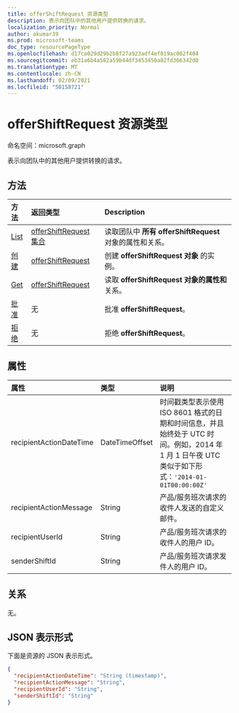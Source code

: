 ```yaml
---
title: offerShiftRequest 资源类型
description: 表示向团队中的其他用户提供转换的请求。
localization_priority: Normal
author: akumar39
ms.prod: microsoft-teams
doc_type: resourcePageType
ms.openlocfilehash: d17ca029d29b2b8f27a923adf4ef019ac002f404
ms.sourcegitcommit: eb31a6b4a582a59b44df3453450a82fd366342d0
ms.translationtype: MT
ms.contentlocale: zh-CN
ms.lasthandoff: 02/09/2021
ms.locfileid: "50158721"
---
```

# <a name="offershiftrequest-resource-type"></a>offerShiftRequest 资源类型

命名空间：microsoft.graph

表示向团队中的其他用户提供转换的请求。

## <a name="methods"></a>方法

| 方法       | 返回类型 | Description |
|:-------------|:------------|:------------|
| [List](../api/offershiftrequest-list.md) | [offerShiftRequest 集合](offershiftrequest.md) | 读取团队中 **所有 offerShiftRequest** 对象的属性和关系。 |
| [创建](../api/offershiftrequest-post.md) | [offerShiftRequest](offershiftrequest.md) | 创建 **offerShiftRequest 对象** 的实例。 |
| [Get](../api/offershiftrequest-get.md) | [offerShiftRequest](offershiftrequest.md) | 读取 **offerShiftRequest 对象的属性和** 关系。 |
|[批准](../api/offershiftrequest-approve.md)|无|批准 **offerShiftRequest**。 |
|[拒绝](../api/offershiftrequest-decline.md)|无|拒绝 **offerShiftRequest**。 |

## <a name="properties"></a>属性

| 属性     | 类型        | 说明 |
|:-------------|:------------|:------------|
|recipientActionDateTime|DateTimeOffset|时间戳类型表示使用 ISO 8601 格式的日期和时间信息，并且始终处于 UTC 时间。例如，2014 年 1 月 1 日午夜 UTC 类似于如下形式：`'2014-01-01T00:00:00Z'`|
|recipientActionMessage|String| 产品/服务班次请求的收件人发送的自定义邮件。 |
|recipientUserId|String| 产品/服务班次请求的收件人的用户 ID。|
|senderShiftId|String| 产品/服务班次请求发件人的用户 ID。|

## <a name="relationships"></a>关系

无。

## <a name="json-representation"></a>JSON 表示形式

下面是资源的 JSON 表示形式。

<!-- {
  "blockType": "resource",
  "optionalProperties": [

  ],
  "@odata.type": "microsoft.graph.offerShiftRequest"
}-->

```json
{
  "recipientActionDateTime": "String (timestamp)",
  "recipientActionMessage": "String",
  "recipientUserId": "String",
  "senderShiftId": "String"
}
```

<!-- uuid: 16cd6b66-4b1a-43a1-adaf-3a886856ed98
2019-02-04 14:57:30 UTC -->
<!-- {
  "type": "#page.annotation",
  "description": "offerShiftRequest resource",
  "keywords": "",
  "section": "documentation",
  "tocPath": ""
}-->

